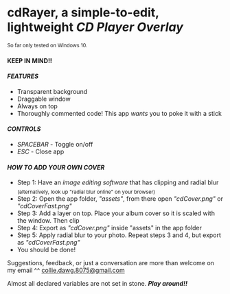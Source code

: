 # **cdRayer**, a simple-to-edit, lightweight *CD Player Overlay*
<sub>So far only tested on Windows 10.</sub>
#### KEEP IN MIND!! 
#### *FEATURES*
- Transparent background
- Draggable window
- Always on top
- Thoroughly commented code! This app *wants* you to poke it with a stick

#### *CONTROLS*
- *SPACEBAR* - Toggle on/off
- *ESC* - Close app

#### *HOW TO ADD YOUR OWN COVER*
- Step 1: Have an *image editing software* that has clipping and radial blur <sub>(alternatively, look up "radial blur online" on your browser)</sub>
- Step 2: Open the app folder, *"assets"*, from there open *"cdCover.png"* or *"cdCoverFast.png"*
- Step 3: Add a layer on top. Place your album cover so it is scaled with the window. Then clip
- Step 4: Export as *"cdCover.png"* inside "assets" in the app folder
- Step 5: Apply radial blur to your photo. Repeat steps 3 and 4, but export as *"cdCoverFast.png"*
- You should be done!

Suggestions, feedback, or just a conversation are more than welcome on my email ^^ collie.dawg.8075@gmail.com

Almost all declared variables are not set in stone. ***Play around!!***